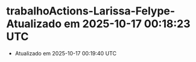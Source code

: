 # trabalhoActions-Larissa-Felype- Atualizado em 2025-10-17 00:18:23 UTC
- Atualizado em 2025-10-17 00:19:40 UTC
